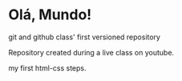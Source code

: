# Olá, Mundo!
 git and github class' first versioned repository

Repository created during a live class on youtube.

my first html-css steps.
